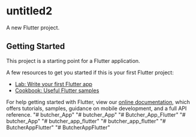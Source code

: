 # untitled2

A new Flutter project.

## Getting Started

This project is a starting point for a Flutter application.

A few resources to get you started if this is your first Flutter project:

- [Lab: Write your first Flutter app](https://flutter.dev/docs/get-started/codelab)
- [Cookbook: Useful Flutter samples](https://flutter.dev/docs/cookbook)

For help getting started with Flutter, view our
[online documentation](https://flutter.dev/docs), which offers tutorials,
samples, guidance on mobile development, and a full API reference.
"# butcher_App" 
"# butcher_App" 
"# Butcher_App_Flutter" 
"# butcher_App" 
"# butcher_app_flutter" 
"# butcher_app_flutter" 
"# ButcherAppFlutter" 
"# ButcherAppFlutter" 
